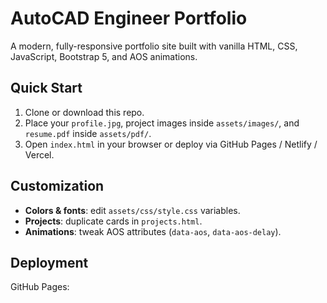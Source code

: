 # AutoCAD Engineer Portfolio

A modern, fully-responsive portfolio site built with vanilla HTML, CSS, JavaScript, Bootstrap 5, and AOS animations.

## Quick Start

1. Clone or download this repo.
2. Place your `profile.jpg`, project images inside `assets/images/`, and `resume.pdf` inside `assets/pdf/`.
3. Open `index.html` in your browser or deploy via GitHub Pages / Netlify / Vercel.

## Customization

- **Colors & fonts**: edit `assets/css/style.css` variables.
- **Projects**: duplicate cards in `projects.html`.
- **Animations**: tweak AOS attributes (`data-aos`, `data-aos-delay`).

## Deployment

GitHub Pages: